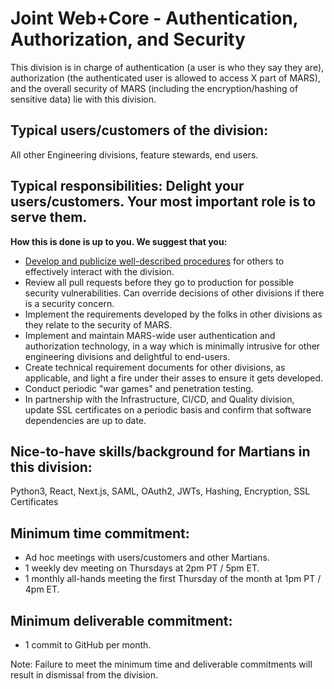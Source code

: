 # Joint Web+Core - Authentication, Authorization, and Security
This division is in charge of authentication (a user is who they say they are), authorization (the authenticated user is allowed to access X part of MARS), and the overall security of MARS (including the encryption/hashing of sensitive data) lie with this division.

## Typical users/customers of the division:
All other Engineering divisions, feature stewards, end users.

## Typical responsibilities: Delight your users/customers. Your most important role is to serve them.
**How this is done is up to you. We suggest that you:**
- [Develop and publicize well-described procedures](./procedures.md) for others to effectively interact with the division.
- Review all pull requests before they go to production for possible security vulnerabilities. Can override decisions of other divisions if there is a security concern.
- Implement the requirements developed by the folks in other divisions as they relate to the security of MARS.
- Implement and maintain MARS-wide user authentication and authorization technology, in a way which is minimally intrusive for other engineering divisions and delightful to end-users.
- Create technical requirement documents for other divisions, as applicable, and light a fire under their asses to ensure it gets developed.
- Conduct periodic "war games" and penetration testing.
- In partnership with the Infrastructure, CI/CD, and Quality division, update SSL certificates on a periodic basis and confirm that software dependencies are up to date.

## Nice-to-have skills/background for Martians in this division:
Python3, React, Next.js, SAML, OAuth2, JWTs, Hashing, Encryption, SSL Certificates

## Minimum time commitment:
- Ad hoc meetings with users/customers and other Martians.
- 1 weekly dev meeting on Thursdays at 2pm PT / 5pm ET.
- 1 monthly all-hands meeting the first Thursday of the month at 1pm PT / 4pm ET.

## Minimum deliverable commitment:
- 1 commit to GitHub per month.

Note: Failure to meet the minimum time and deliverable commitments will result in dismissal from the division.